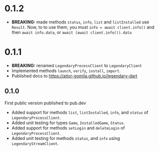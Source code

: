 # 0.1.2

- **BREAKING:** made methods `status`, `info`, `list` and `listInstalled` use `Result`. Now, to to use them, you must `info = await client.info()` and then `await info.data`, or `await (await client.info()).data`

# 0.1.1

- **BREAKING:** renamed `LegendaryProcessClient` to `LegendaryClient`
- Implemented methods `launch`, `verify`, `install`, `import`.
- Published docs to https://aitor-gomila.github.io/legendary-dart

## 0.1.0

First public version published to pub.dev

- Added support for methods `list`, `listInstalled`, `info`, and `status` of `LegendaryProcessClient`.
- Added unit testing for types `Game`, `InstalledGame`, `Status`.
- Added support for methods `setLogin` and `deleteLogin` of `LegendaryProcessClient`.
- Added unit testing for methods `status`, and `info` using `LegendaryStreamClient`.
